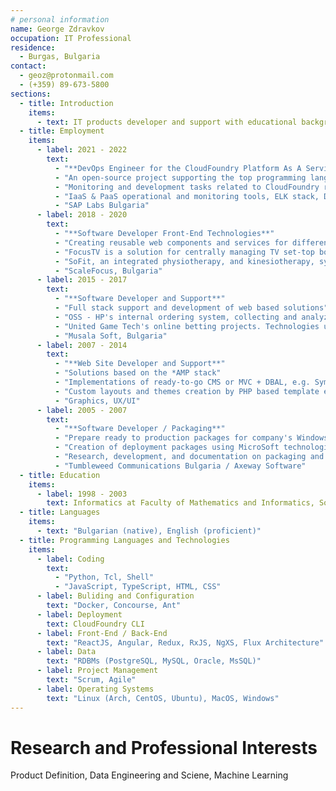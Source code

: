 ```yaml
---
# personal information
name: George Zdravkov
occupation: IT Professional
residence:
  - Burgas, Bulgaria
contact:
  - geoz@protonmail.com
  - (+359) 89-673-5800
sections:
  - title: Introduction
    items:
      - text: IT products developer and support with educational background in mathematics and informatics. With more that 15 years of experience, taking parts in different project stages. Communicative and team oriented person, with investigate and create approach to problem solving.
  - title: Employment
    items:
      - label: 2021 - 2022
        text:
          - "**DevOps Engineer for the CloudFoundry Platform As A Service solution**"
          - "An open-source project supporting the top programming languages and developer frameworks out of the box by providing different buildpack containers"
          - "Monitoring and development tasks related to CloudFoundry releases, and its sub-projects"
          - "IaaS & PaaS operational and monitoring tools, ELK stack, Docker, Concourse, Python and Golang projects. Deployments over AWS, GCP, Azure, AliCloud"
          - "SAP Labs Bulgaria"
      - label: 2018 - 2020
        text:
          - "**Software Developer Front-End Technologies**"
          - "Creating reusable web components and services for different projects"
          - "FocusTV is a solution for centrally managing TV set-top boxes with a React+Redux front-end"
          - "SoFit, an integrated physiotherapy, and kinesiotherapy, system to handle home therapy practise, with an Angular based front-end"
          - "ScaleFocus, Bulgaria"
      - label: 2015 - 2017
        text:
          - "**Software Developer and Support**"
          - "Full stack support and development of web based solutions"
          - "OSS - HP's internal ordering system, collecting and analyzing receipts, orders tracing, statistics and documents. Technologies involved are Tcl with NodeJS+Express+ReactJS, Oracle"
          - "United Game Tech's online betting projects. Technologies used are Angular and vanilla JavaScript front-end with an *AMP serving back-end"
          - "Musala Soft, Bulgaria"
      - label: 2007 - 2014
        text:
          - "**Web Site Developer and Support**"
          - "Solutions based on the *AMP stack"
          - "Implementations of ready-to-go CMS or MVC + DBAL, e.g. Symfony+Doctrine setup"
          - "Custom layouts and themes creation by PHP based template engines"
          - "Graphics, UX/UI"
      - label: 2005 - 2007
        text:
          - "**Software Developer / Packaging**"
          - "Prepare ready to production packages for company's Windows based software solutions"
          - "Creation of deployment packages using MicroSoft technologies, Ant, XSLT"
          - "Research, development, and documentation on packaging and build processes"
          - "Tumbleweed Communications Bulgaria / Axeway Software"
  - title: Education
    items:
      - label: 1998 - 2003
        text: Informatics at Faculty of Mathematics and Informatics, Sofia University "St. Kliment Ohridski"
  - title: Languages
    items:
      - text: "Bulgarian (native), English (proficient)"
  - title: Programming Languages and Technologies
    items:
      - label: Coding
        text:
          - "Python, Tcl, Shell"
          - "JavaScript, TypeScript, HTML, CSS"
      - label: Buliding and Configuration
        text: "Docker, Concourse, Ant"
      - label: Deployment
        text: CloudFoundry CLI
      - label: Front-End / Back-End
        text: "ReactJS, Angular, Redux, RxJS, NgXS, Flux Architecture"
      - label: Data
        text: "RDBMs (PostgreSQL, MySQL, Oracle, MsSQL)"
      - label: Project Management
        text: "Scrum, Agile"
      - label: Operating Systems
        text: "Linux (Arch, CentOS, Ubuntu), MacOS, Windows"
---
```


# Research and Professional Interests

Product Definition, Data Engineering and Sciene, Machine Learning

